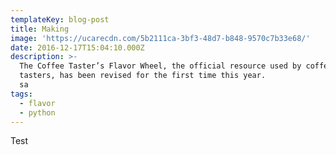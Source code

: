 ```yaml
---
templateKey: blog-post
title: Making
image: 'https://ucarecdn.com/5b2111ca-3bf3-48d7-b848-9570c7b33e68/'
date: 2016-12-17T15:04:10.000Z
description: >-
  The Coffee Taster’s Flavor Wheel, the official resource used by coffee
  tasters, has been revised for the first time this year.
  sa
tags:
  - flavor
  - python
---
```

Test